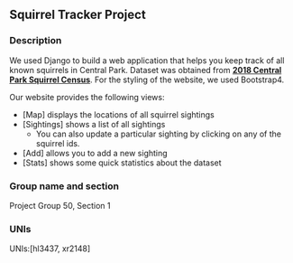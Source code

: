 ## Squirrel Tracker Project
### Description
We used Django to build a web application that helps you keep track of all known squirrels in Central Park.
Dataset was obtained from [**2018 Central Park Squirrel Census**](https://data.cityofnewyork.us/Environment/2018-Central-Park-Squirrel-Census-Squirrel-Data/vfnx-vebw). 
For the styling of the website, we used Bootstrap4. 

Our website provides the following views:
- [Map] displays the locations of all squirrel sightings
- [Sightings] shows a list of all sightings 
  - You can also update a particular sighting by clicking on any of the squirrel ids.
- [Add] allows you to add a new sighting
- [Stats] shows some quick statistics about the dataset

### Group name and section
Project Group 50, Section 1

### UNIs
UNIs:[hl3437, xr2148]
